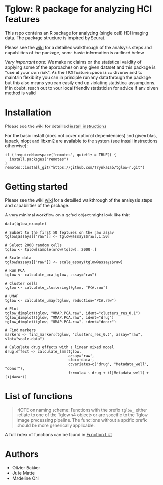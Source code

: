 # Tglow: R package for analyzing HCI features

This repo contains an R package for analyzing (single cell) HCI imaging data. The package structure is inspired by Seurat.

Please see the [wiki](https://github.com/TrynkaLab/tglow-r/wiki/) for a detailled walkthrough of the analsysis steps and capabilities of the package, some basic information is outlined below.

*Very important note:* We make no claims on the statistical validity of applying some of the approaches on any given dataset and this package is "use at your own risk". As the HCI feature space is so diverse and to maintain flexibility you can in principle run any data through the package but this also means you can easily end up violating statistical assumptions. If in doubt, reach out to your local friendly statistician for advice if any given method is valid.


# Installation

Please see the wiki for detailled [install instructions](https://github.com/TrynkaLab/tglow-r/wiki/1.-Installation)

For the basic install (does not cover optional dependencies) and given blas, lapack, nlopt and libxml2 are available to the system (see install instructions otherwise):

```
if (!requireNamespace("remotes", quietly = TRUE)) {
  install.packages("remotes")
}
remotes::install_git("https://github.com/TrynkaLab/tglow-r.git")
```

# Getting started

Please see the wiki [wiki](https://github.com/TrynkaLab/tglow-r/wiki/) for a detailled walkthrough of the analsysis steps and capabilities of the package.

A very minimal workflow on a qc'ed object might look like this:

```
data(tglow_example)

# Subset to the first 50 features on the raw assay
tglow@assays[["raw"]] <- tglow@assays$raw[,1:50]

# Select 2000 random cells
tglow <- tglow[sample(nrow(tglow), 2000),]

# Scale data
tglow@assays[["raw"]] <- scale_assay(tglow@assays$raw)

# Run PCA
tglow <- calculate_pca(tglow, assay="raw")

# Cluster cells
tglow <- calculate_clustering(tglow, "PCA.raw")

# UMAP
tglow <- calculate_umap(tglow, reduction="PCA.raw")

# Plot
tglow_dimplot(tglow, "UMAP.PCA.raw", ident="clusters_res_0.1")
tglow_dimplot(tglow, "UMAP.PCA.raw", ident="drug")
tglow_dimplot(tglow, "UMAP.PCA.raw", ident="donor")

# Find markers
markers <- find_markers(tglow, "clusters_res_0.1", assay="raw", slot="scale.data")

# Calculate drug effects with a linear mixed model
drug.effect <- calculate_lmm(tglow,
                             assay="raw",
                             slot="data",
                             covariates=c("drug", "Metadata_well", "donor"),
                             formula= ~ drug + (1|Metadata_well) + (1|donor))
```


# List of functions

> NOTE on naming scheme: Functions with the prefix `tglow_` either retlate to one of the Tglow s4 objects or are specific to the Tglow image processing pipeline. The functions without a spcific prefix should be more generically applicable. 

A full index of functions can be found in [Function List](vingettes/function_list.md)


# Authors
- Olivier Bakker
- Julie Matte
- Madeline Ohl